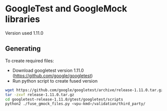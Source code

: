 # GoogleTest and GoogleMock libraries

Version used 1.11.0

## Generating

To create required files:

* Download googletest version 1.11.0 (https://github.com/google/googletest)
* Run python script to create fused version

```bash
wget https://github.com/google/googletest/archive/release-1.11.0.tar.gz
tar -zxvf release-1.11.0.tar.gz
cd googletest-release-1.11.0/gtest/googletest/scripts
python2 ./fuse_gmock_files.py <vpu-kmd>/validation/third_party/
```
